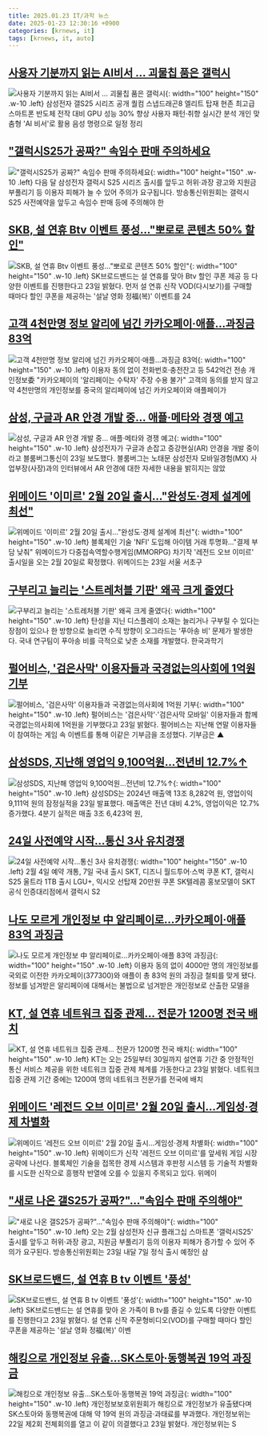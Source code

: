```yaml
---
title: 2025.01.23 IT/과학 뉴스
date: 2025-01-23 12:30:16 +0900
categories: [krnews, it]
tags: [krnews, it, auto]
---
```

## [사용자 기분까지 읽는 AI비서 … 괴물칩 품은 갤럭시](https://n.news.naver.com/mnews/article/009/0005433552)

![사용자 기분까지 읽는 AI비서 … 괴물칩 품은 갤럭시](https://mimgnews.pstatic.net/image/origin/009/2025/01/23/5433552.jpg?type=nf220_150){: width="100" height="150" .w-10 .left}
삼성전자 갤S25 시리즈 공개 퀄컴 스냅드래곤8 엘리트 탑재 현존 최고급 스마트폰 반도체 전작 대비 GPU 성능 30% 향상 사용자 패턴·취향 실시간 분석 개인 맞춤형 'AI 비서'로 활용 음성 명령으로 일정 정리

## ["갤럭시S25가 공짜?" 속임수 판매 주의하세요](https://n.news.naver.com/mnews/article/055/0001226132)

!["갤럭시S25가 공짜?" 속임수 판매 주의하세요](https://mimgnews.pstatic.net/image/origin/055/2025/01/23/1226132.jpg?type=nf220_150){: width="100" height="150" .w-10 .left}
다음 달 삼성전자 갤럭시 S25 시리즈 출시를 앞두고 허위·과장 광고와 지원금 부풀리기 등 이용자 피해가 늘 수 있어 주의가 요구됩니다. 방송통신위원회는 갤럭시 S25 사전예약을 앞두고 속임수 판매 등에 주의해야 한

## [SKB, 설 연휴 Btv 이벤트 풍성..."뽀로로 콘텐츠 50% 할인"](https://n.news.naver.com/mnews/article/008/0005145048)

![SKB, 설 연휴 Btv 이벤트 풍성..."뽀로로 콘텐츠 50% 할인"](https://mimgnews.pstatic.net/image/origin/008/2025/01/23/5145048.jpg?type=nf220_150){: width="100" height="150" .w-10 .left}
SK브로드밴드는 설 연휴를 맞아 Btv 할인 쿠폰 제공 등 다양한 이벤트를 진행한다고 23일 밝혔다. 먼저 설 연휴 신작 VOD(다시보기)를 구매할 때마다 할인 쿠폰을 제공하는 '설날 영화 정福(복)' 이벤트를 24

## [고객 4천만명 정보 알리에 넘긴 카카오페이·애플…과징금 83억](https://n.news.naver.com/mnews/article/001/0015177094)

![고객 4천만명 정보 알리에 넘긴 카카오페이·애플…과징금 83억](https://mimgnews.pstatic.net/image/origin/001/2025/01/23/15177094.jpg?type=nf220_150){: width="100" height="150" .w-10 .left}
이용자 동의 없이 전화번호·충전잔고 등 542억건 전송 개인정보委 "카카오페이의 '알리페이는 수탁자' 주장 수용 불가" 고객의 동의를 받지 않고 약 4천만명의 개인정보를 중국의 알리페이에 넘긴 카카오페이와 애플페이가

## [삼성, 구글과 AR 안경 개발 중… 애플·메타와 경쟁 예고](https://n.news.naver.com/mnews/article/366/0001049216)

![삼성, 구글과 AR 안경 개발 중… 애플·메타와 경쟁 예고](https://mimgnews.pstatic.net/image/origin/366/2025/01/23/1049216.jpg?type=nf220_150){: width="100" height="150" .w-10 .left}
삼성전자가 구글과 손잡고 증강현실(AR) 안경을 개발 중이라고 블룸버그통신이 23일 보도했다. 블룸버그는 노태문 삼성전자 모바일경험(MX) 사업부장(사장)과의 인터뷰에서 AR 안경에 대한 자세한 내용을 밝히지는 않았

## [위메이드 '이미르' 2월 20일 출시…"완성도·경제 설계에 최선"](https://n.news.naver.com/mnews/article/001/0015177162)

![위메이드 '이미르' 2월 20일 출시…"완성도·경제 설계에 최선"](https://mimgnews.pstatic.net/image/origin/001/2025/01/23/15177162.jpg?type=nf220_150){: width="100" height="150" .w-10 .left}
블록체인 기술 'NFI' 도입해 아이템 거래 투명화…"결제 부담 낮춰" 위메이드가 다중접속역할수행게임(MMORPG) 차기작 '레전드 오브 이미르' 출시일을 오는 2월 20일로 확정했다. 위메이드는 23일 서울 서초구

## [구부리고 늘리는 '스트레처블 기판' 왜곡 크게 줄였다](https://n.news.naver.com/mnews/article/584/0000030616)

![구부리고 늘리는 '스트레처블 기판' 왜곡 크게 줄였다](https://mimgnews.pstatic.net/image/origin/584/2025/01/23/30616.jpg?type=nf220_150){: width="100" height="150" .w-10 .left}
탄성을 지닌 디스플레이 소재는 늘리거나 구부릴 수 있다는 장점이 있으나 한 방향으로 늘리면 수직 방향이 오그라드는 ‘푸아송 비’ 문제가 발생한다. 국내 연구팀이 푸아송 비를 극적으로 낮춘 소재를 개발했다. 한국과학기

## [펄어비스, '검은사막' 이용자들과 국경없는의사회에 1억원 기부](https://n.news.naver.com/mnews/article/001/0015177184)

![펄어비스, '검은사막' 이용자들과 국경없는의사회에 1억원 기부](https://mimgnews.pstatic.net/image/origin/001/2025/01/23/15177184.jpg?type=nf220_150){: width="100" height="150" .w-10 .left}
펄어비스는 '검은사막'·'검은사막 모바일' 이용자들과 함께 국경없는의사회에 1억원을 기부했다고 23일 밝혔다. 펄어비스는 지난해 연말 이용자들이 참여하는 게임 속 이벤트를 통해 이같은 기부금을 조성했다. 기부금은 ▲

## [삼성SDS, 지난해 영업익 9,100억원…전년비 12.7%↑](https://n.news.naver.com/mnews/article/215/0001196270)

![삼성SDS, 지난해 영업익 9,100억원…전년비 12.7%↑](https://mimgnews.pstatic.net/image/origin/215/2025/01/23/1196270.jpg?type=nf220_150){: width="100" height="150" .w-10 .left}
삼성SDS는 2024년 매출액 13조 8,282억 원, 영업이익 9,111억 원의 잠정실적을 23일 발표했다. 매출액은 전년 대비 4.2%, 영업이익은 12.7% 증가했다. 4분기 실적은 매출 3조 6,423억 원,

## [24일 사전예약 시작…통신 3사 유치경쟁](https://n.news.naver.com/mnews/article/016/0002420094)

![24일 사전예약 시작…통신 3사 유치경쟁](https://mimgnews.pstatic.net/image/origin/016/2025/01/23/2420094.jpg?type=nf220_150){: width="100" height="150" .w-10 .left}
2월 4일 예약 개통, 7일 국내 출시 SKT, 디즈니 월드투어·스벅 쿠폰 KT, 갤럭시 S25 울트라 1TB 출시 LGU+, 익시오 선탑재 20만원 쿠폰 SK텔레콤 홍보모델이 SKT 공식 인증대리점에서 갤럭시 S2

## [나도 모르게 개인정보 中 알리페이로…카카오페이·애플 83억 과징금](https://n.news.naver.com/mnews/article/011/0004443376)

![나도 모르게 개인정보 中 알리페이로…카카오페이·애플 83억 과징금](https://mimgnews.pstatic.net/image/origin/011/2025/01/23/4443376.jpg?type=nf220_150){: width="100" height="150" .w-10 .left}
이용자 동의 없이 4000만 명의 개인정보를 국외로 이전한 카카오페이(377300)와 애플이 총 83억 원의 과징금 철퇴를 맞게 됐다. 정보를 넘겨받은 알리페이에 대해서는 불법으로 넘겨받은 개인정보로 산출한 모델을

## [KT, 설 연휴 네트워크 집중 관제… 전문가 1200명 전국 배치](https://n.news.naver.com/mnews/article/366/0001049128)

![KT, 설 연휴 네트워크 집중 관제… 전문가 1200명 전국 배치](https://mimgnews.pstatic.net/image/origin/366/2025/01/23/1049128.jpg?type=nf220_150){: width="100" height="150" .w-10 .left}
KT는 오는 25일부터 30일까지 설연휴 기간 중 안정적인 통신 서비스 제공을 위한 네트워크 집중 관제 체계를 가동한다고 23일 밝혔다. 네트워크 집중 관제 기간 중에는 1200여 명의 네트워크 전문가를 전국에 배치

## [위메이드 '레전드 오브 이미르' 2월 20일 출시…게임성·경제 차별화](https://n.news.naver.com/mnews/article/031/0000903816)

![위메이드 '레전드 오브 이미르' 2월 20일 출시…게임성·경제 차별화](https://mimgnews.pstatic.net/image/origin/031/2025/01/23/903816.jpg?type=nf220_150){: width="100" height="150" .w-10 .left}
위메이드가 신작 '레전드 오브 이미르'를 앞세워 게임 시장 공략에 나선다. 블록체인 기술을 접목한 경제 시스템과 후판정 시스템 등 기술적 차별화를 시도한 신작으로 흥행작 반열에 오를 수 있을지 주목되고 있다. 위메이

## ["새로 나온 갤S25가 공짜?"…"속임수 판매 주의해야"](https://n.news.naver.com/mnews/article/029/0002931538)

!["새로 나온 갤S25가 공짜?"…"속임수 판매 주의해야"](https://mimgnews.pstatic.net/image/origin/029/2025/01/23/2931538.jpg?type=nf220_150){: width="100" height="150" .w-10 .left}
오는 2월 삼성전자 신규 플래그십 스마트폰 '갤럭시S25' 출시를 앞두고 허위·과장 광고, 지원금 부풀리기 등의 이용자 피해가 증가할 수 있어 주의가 요구된다. 방송통신위원회는 23일 내달 7일 정식 출시 예정인 삼

## [SK브로드밴드, 설 연휴 B tv 이벤트 '풍성'](https://n.news.naver.com/mnews/article/030/0003278680)

![SK브로드밴드, 설 연휴 B tv 이벤트 '풍성'](https://mimgnews.pstatic.net/image/origin/030/2025/01/23/3278680.jpg?type=nf220_150){: width="100" height="150" .w-10 .left}
SK브로드밴드는 설 연휴를 맞아 온 가족이 B tv를 즐길 수 있도록 다양한 이벤트를 진행한다고 23일 밝혔다. 설 연휴 신작 주문형비디오(VOD)를 구매할 때마다 할인 쿠폰을 제공하는 '설날 영화 정福(복)' 이벤

## [해킹으로 개인정보 유출…SK스토아·동행복권 19억 과징금](https://n.news.naver.com/mnews/article/011/0004443375)

![해킹으로 개인정보 유출…SK스토아·동행복권 19억 과징금](https://mimgnews.pstatic.net/image/origin/011/2025/01/23/4443375.jpg?type=nf220_150){: width="100" height="150" .w-10 .left}
개인정보보호위원회가 해킹으로 개인정보가 유출됐다며 SK스토아와 동행복권에 대해 약 19억 원의 과징금·과태료를 부과했다. 개인정보위는 22일 제2회 전체회의를 열고 이 같이 의결했다고 23일 밝혔다. 개인정보위는 S

